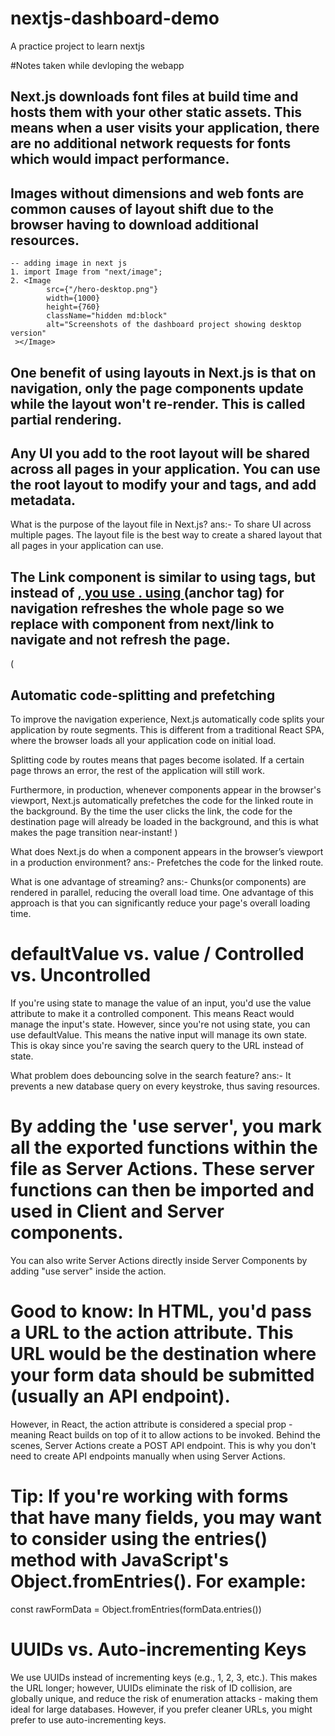 # nextjs-dashboard-demo

A practice project to learn nextjs

#Notes taken while devloping the webapp

## Next.js downloads font files at build time and hosts them with your other static assets. This means when a user visits your application, there are no additional network requests for fonts which would impact performance.

## Images without dimensions and web fonts are common causes of layout shift due to the browser having to download additional resources.
    -- adding image in next js
    1. import Image from "next/image";
    2. <Image
            src={"/hero-desktop.png"}
            width={1000}
            height={760}
            className="hidden md:block"
            alt="Screenshots of the dashboard project showing desktop version"
     ></Image>


## One benefit of using layouts in Next.js is that on navigation, only the page components update while the layout won't re-render. This is called partial rendering.

## Any UI you add to the root layout will be shared across all pages in your application. You can use the root layout to modify your <html> and <body> tags, and add metadata.

What is the purpose of the layout file in Next.js?
ans:- To share UI across multiple pages. The layout file is the best way to create a shared layout that all pages in your application can use.

## The Link component is similar to using <a> tags, but instead of <a href="…">, you use <Link href="…">. using <a> (anchor tag) for navigation refreshes the whole page so we replace <a> with <Link/> component from next/link to navigate and not refresh the page.


(
 ## Automatic code-splitting and prefetching

To improve the navigation experience, Next.js automatically code splits your application by route segments. This is different from a traditional React SPA, where the browser loads all your application code on initial load.

Splitting code by routes means that pages become isolated. If a certain page throws an error, the rest of the application will still work.

Furthermore, in production, whenever <Link> components appear in the browser's viewport, Next.js automatically prefetches the code for the linked route in the background. By the time the user clicks the link, the code for the destination page will already be loaded in the background, and this is what makes the page transition near-instant!
)

What does Next.js do when a <Link> component appears in the browser’s viewport in a production environment?
ans:- Prefetches the code for the linked route. 

What is one advantage of streaming?
ans:- Chunks(or components) are rendered in parallel, reducing the overall load time. One advantage of this approach is that you can significantly reduce your page's overall loading time.


# defaultValue vs. value / Controlled vs. Uncontrolled

If you're using state to manage the value of an input, you'd use the value attribute to make it a controlled component. This means React would manage the input's state.
However, since you're not using state, you can use defaultValue. This means the native input will manage its own state. This is okay since you're saving the search query to the URL instead of state.

What problem does debouncing solve in the search feature?
ans:- It prevents a new database query on every keystroke, thus saving resources.

# By adding the 'use server', you mark all the exported functions within the file as Server Actions. These server functions can then be imported and used in Client and Server components.
You can also write Server Actions directly inside Server Components by adding "use server" inside the action. 

# Good to know: In HTML, you'd pass a URL to the action attribute. This URL would be the destination where your form data should be submitted (usually an API endpoint).
However, in React, the action attribute is considered a special prop - meaning React builds on top of it to allow actions to be invoked. Behind the scenes, Server Actions create a POST API endpoint. This is why you don't need to create API endpoints manually when using Server Actions.

# Tip: If you're working with forms that have many fields, you may want to consider using the entries() method with JavaScript's Object.fromEntries(). For example:
const rawFormData = Object.fromEntries(formData.entries())

# UUIDs vs. Auto-incrementing Keys
We use UUIDs instead of incrementing keys (e.g., 1, 2, 3, etc.). This makes the URL longer; however, UUIDs eliminate the risk of ID collision, are globally unique, and reduce the risk of enumeration attacks - making them ideal for large databases. However, if you prefer cleaner URLs, you might prefer to use auto-incrementing keys.



